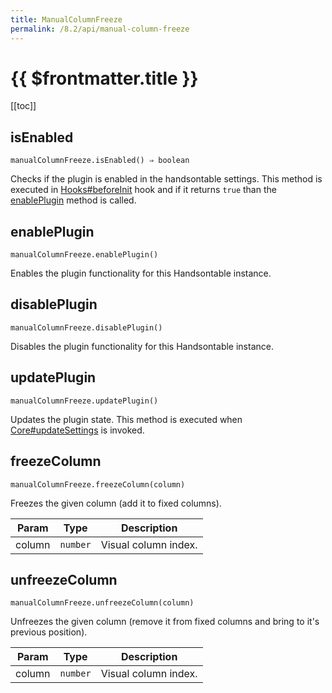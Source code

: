 ```yaml
---
title: ManualColumnFreeze
permalink: /8.2/api/manual-column-freeze
---
```


# {{ $frontmatter.title }}

[[toc]]

## isEnabled
`manualColumnFreeze.isEnabled() ⇒ boolean`

Checks if the plugin is enabled in the handsontable settings. This method is executed in [Hooks#beforeInit](Hooks#beforeInit)
hook and if it returns `true` than the [enablePlugin](#ManualColumnFreeze+enablePlugin) method is called.



## enablePlugin
`manualColumnFreeze.enablePlugin()`

Enables the plugin functionality for this Handsontable instance.



## disablePlugin
`manualColumnFreeze.disablePlugin()`

Disables the plugin functionality for this Handsontable instance.



## updatePlugin
`manualColumnFreeze.updatePlugin()`

Updates the plugin state. This method is executed when [Core#updateSettings](Core#updateSettings) is invoked.



## freezeColumn
`manualColumnFreeze.freezeColumn(column)`

Freezes the given column (add it to fixed columns).


| Param | Type | Description |
| --- | --- | --- |
| column | <code>number</code> | Visual column index. |



## unfreezeColumn
`manualColumnFreeze.unfreezeColumn(column)`

Unfreezes the given column (remove it from fixed columns and bring to it's previous position).


| Param | Type | Description |
| --- | --- | --- |
| column | <code>number</code> | Visual column index. |



